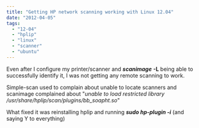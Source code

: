 ```yaml
---
title: "Getting HP network scanning working with Linux 12.04"
date: "2012-04-05"
tags: 
  - "12-04"
  - "hplip"
  - "linux"
  - "scanner"
  - "ubuntu"
---
```


Even after I configure my printer/scanner and _**scanimage**_ **-L** being able to successfully identify it, I was not getting any remote scanning to work.

Simple-scan used to complain about unable to locate scanners and scanimage complained about "_unable to load restricted library /usr/share/hplip/scan/plugins/bb\_soapht.so_"

What fixed it was reinstalling hplip and running _**sudo hp-plugin -i**_ (and saying Y to everything)
